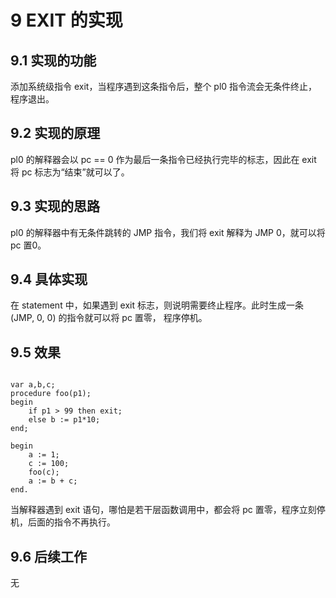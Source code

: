 # 9 EXIT 的实现

## 9.1 实现的功能

添加系统级指令 exit，当程序遇到这条指令后，整个 pl0 指令流会无条件终止，程序退出。

## 9.2 实现的原理

pl0 的解释器会以 pc == 0 作为最后一条指令已经执行完毕的标志，因此在 exit 将 pc 标志为“结束”就可以了。

## 9.3 实现的思路

pl0 的解释器中有无条件跳转的 JMP 指令，我们将 exit 解释为 JMP 0，就可以将 pc 置0。

## 9.4 具体实现

在 statement 中，如果遇到 exit 标志，则说明需要终止程序。此时生成一条 (JMP, 0, 0) 的指令就可以将 pc 置零，
程序停机。

## 9.5 效果

```pl0

var a,b,c;
procedure foo(p1);
begin
    if p1 > 99 then exit;
    else b := p1*10;
end;

begin
	a := 1;
    c := 100;
    foo(c);
    a := b + c;
end.

```

当解释器遇到 exit 语句，哪怕是若干层函数调用中，都会将 pc 置零，程序立刻停机，后面的指令不再执行。

## 9.6 后续工作

无